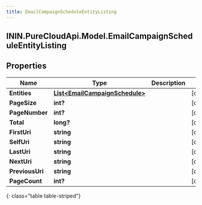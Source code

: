 ```yaml
---
title: EmailCampaignScheduleEntityListing
---
```

## ININ.PureCloudApi.Model.EmailCampaignScheduleEntityListing

## Properties

|Name | Type | Description | Notes|
|------------ | ------------- | ------------- | -------------|
| **Entities** | [**List&lt;EmailCampaignSchedule&gt;**](EmailCampaignSchedule.html) |  | [optional] |
| **PageSize** | **int?** |  | [optional] |
| **PageNumber** | **int?** |  | [optional] |
| **Total** | **long?** |  | [optional] |
| **FirstUri** | **string** |  | [optional] |
| **SelfUri** | **string** |  | [optional] |
| **LastUri** | **string** |  | [optional] |
| **NextUri** | **string** |  | [optional] |
| **PreviousUri** | **string** |  | [optional] |
| **PageCount** | **int?** |  | [optional] |
{: class="table table-striped"}


